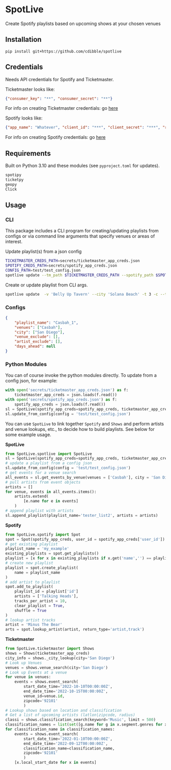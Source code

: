 # SpotLive
Create Spotify playlists based on upcoming shows at your chosen venues

## Installation

```
pip install git+https://github.com/cdibble/spotlive
```

## Credentials
Needs API credentials for Spotify and Ticketmaster.

Ticketmaster looks like:
```json
{"consumer_key": "**", "consumer_secret": "**"}
```
For info on creating Ticketmaster credentials: go [here](https://developer.ticketmaster.com/products-and-docs/apis/discovery-api/v2/#search-events-v2)

Spotify looks like:
```json
{"app_name": "Whatever", "client_id": "***", "client_secret": "***", "redirect_uri": "https://localhost", "user_id": "***"}
```
For info on creating Spotify credentials: go [here](https://developer.spotify.com/documentation/general/guides/authorization/code-flow/)

## Requirements
Built on Python 3.10 and these modules (see `pyproject.toml` for updates).
```python
spotipy
ticketpy
geopy
Click
```
## Usage
### CLI
This package includes a CLI program for creating/updating playlists from configs or via command line arguments that specify venues or areas of interest.

Update playlist(s) from a json config
```bash
TICKETMASTER_CREDS_PATH=secrets/ticketmaster_app_creds.json
SPOTIFY_CREDS_PATH=secrets/spotify_app_creds.json
CONFIG_PATH=test/test_config.json
spotlive update --tm_path $TICKETMASTER_CREDS_PATH --spotify_path $SPOTIFY_CREDS_PATH $CONFIG_PATH
```

Create or update playlist from CLI args.
```bash
spotlive update  -v 'Belly Up Tavern' --city 'Solana Beach' -t 3 -c --tm_path secrets/ticketmaster_app_creds.json --spotify_path secrets/spotify_app_creds.json 'BELLYUP'
```

### Configs

```json
{
    "playlist_name": "Casbah_1",
    "venues": ["Casbah"],
    "city": ["San Diego"],
    "venue_exclude": [],
    "artist_exclude": [],
    "days_ahead": null
}
```
### Python Modules
You can of course invoke the python modules directly. To update from a config json, for example:

```python
with open('secrets/ticketmaster_app_creds.json') as f:
    ticketmaster_app_creds = json.loads(f.read())
with open('secrets/spotify_app_creds.json') as f:
    spotify_app_creds = json.loads(f.read())
sl = SpotLive(spotify_app_creds=spotify_app_creds, ticketmaster_app_creds=ticketmaster_app_creds)
sl.update_from_config(config = 'test/test_config.json')
```

You can use `SpotLive` to link together `Spotify` and `Shows` and perform artists and venue lookups, etc., to decide how to build playlists. See below for some example usage.

**SpotLive**
```python
from SpotLive.spotlive import SpotLive
sl = SpotLive(spotify_app_creds=spotify_app_creds, ticketmaster_app_creds=ticketmaster_app_creds)
# update a playlist from a config json
sl.update_from_config(config = 'test/test_config.json')
# get events for a venue search
all_events = sl.get_events_by_venue(venues = ['Casbah'], city = 'San Diego')
# pull artists from event objects
artists = []
for venue, events in all_events.items():
    artists.extend(
        [e.name for e in events]
    )
# append playlist with artists
sl.append_playlist(playlist_name='tester_list2', artists = artists)
```

**Spotify**
```python
from SpotLive.spotify import Spot
spot = Spot(spotify_app_creds, user_id = spotify_app_creds['user_id'])
# get existing playlist
playlist_name = 'my_example'
existing_playlists = spot.get_playlists()
playlist = [x for x in existing_playlists if x.get('name','') == playlist_name]
# create new playlist
playlist = spot.create_playlist(
    name = playlist_name
)
# add artist to playlist
spot.add_to_playlist(
    playlist_id = playlist['id']
    artists = ['Talking Heads'],
    tracks_per_artist = 10,
    clear_playlist = True,
    shuffle = True
)
# lookup artist tracks
artist = 'Minus The Bear'
arts = spot.lookup_artist(artist, return_type='artist,track')
```

**Ticketmaster**
```python
from SpotLive.ticketmaster import Shows
shows = Shows(ticketmaster_app_creds)
city_info = shows._city_lookup(city='San Diego')
# Look up Venues
venues = shows.venue_search(city='San Diego')
# Look up Events at a venue
for venue in venues:
    events = shows.event_search(
        start_date_time='2022-10-10T00:00:00Z',
        end_date_time='2022-10-15T00:00:00Z',
        venue_id=venue.id,
        zipcode='92101'
        )
# Lookup shows based on location and classification
# Get a list of upcoming artists (latlon|zipcode, radius)
classi = shows.classification_search(keyword='Music', limit = 500)
classification_names = list(set([g.name for g in x.segment.genres for x in classi]))
for classification_name in classification_names:
    events = shows.event_search(
        start_date_time='2022-01-10T00:00:00Z',
        end_date_time='2022-09-12T00:00:00Z',
        classification_name=classification_name,
        zipcode='92101'
        )
    [x.local_start_date for x in events]
```
